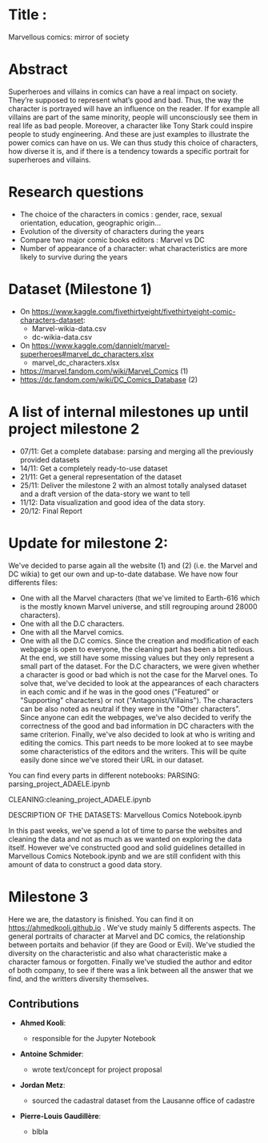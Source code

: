 # Title :
Marvellous comics: mirror of society
# Abstract
Superheroes and villains in comics can have a real impact on society. They’re supposed to represent what’s good and bad. Thus, the way the character is portrayed will have an influence on the reader. If for example all villains are part of the same minority, people will unconsciously see them in real life as bad people. Moreover, a character like Tony Stark could inspire people to study engineering. And these are just examples to illustrate the power comics can have on us.
We can thus study this choice of characters, how diverse it is, and if there is a tendency towards a specific portrait for superheroes and villains. 
# Research questions
- The choice of the characters in comics : gender, race, sexual orientation, education, geographic origin… 
- Evolution of the diversity of characters during the years
- Compare two major comic books editors : Marvel vs DC
- Number of appearance of a character: what characteristics are more likely to survive during the years
# Dataset (Milestone 1)
- On https://www.kaggle.com/fivethirtyeight/fivethirtyeight-comic-characters-dataset:
	- Marvel-wikia-data.csv
	- dc-wikia-data.csv
- On https://www.kaggle.com/dannielr/marvel-superheroes#marvel_dc_characters.xlsx
	- marvel_dc_characters.xlsx
- https://marvel.fandom.com/wiki/Marvel_Comics (1)
- https://dc.fandom.com/wiki/DC_Comics_Database (2)
# A list of internal milestones up until project milestone 2
- 07/11: Get a complete database: parsing and merging all the previously provided datasets 
- 14/11: Get a completely ready-to-use dataset
- 21/11: Get a general representation of the dataset
- 25/11: Deliver the milestone 2 with an almost totally analysed dataset and a draft version of the data-story we want to tell
- 11/12: Data visualization and good idea of the data story.
- 20/12: Final Report

# Update for milestone 2:
We've decided to parse again all the website (1) and (2) (i.e. the Marvel and DC wikia) to get our own and up-to-date database. We have now four differents files:
- One with all the Marvel characters (that we've limited to Earth-616 which is the mostly known Marvel universe, and still regrouping around 28000 characters).
- One with all the D.C characters.
- One with all the Marvel comics.
- One with all the D.C comics.
Since the creation and modification of each webpage is open to everyone, the cleaning part has been a bit tedious. At the end, we still have some missing values but they only represent a small part of the dataset. 
For the D.C characters, we were given whether a character is good or bad which is not the case for the Marvel ones. To solve that, we've decided to look at the appearances of each characters in each comic and if he was in the good ones ("Featured" or "Supporting" characters) or not ("Antagonist/Villains"). The characters can be also noted as neutral if they were in the "Other characters". Since anyone can edit the webpages, we've also decided to verify the correctness of the good and bad information in DC characters with the same criterion.
Finally, we've also decided to look at who is writing and editing the comics. This part needs to be more looked at to see maybe some characteristics of the editors and the writers. This will be quite easily done since we've stored their URL in our dataset.

You can find every parts in different notebooks:
PARSING: parsing_project_ADAELE.ipynb

CLEANING:cleaning_project_ADAELE.ipynb

DESCRIPTION OF THE DATASETS: Marvellous Comics Notebook.ipynb

In this past weeks, we've spend a lot of time to parse the websites and cleaning the data and not as much as we wanted on exploring the data itself. However we've constructed good and solid guidelines detailled in Marvellous Comics Notebook.ipynb and we are still confident with this amount of data to construct a good data story.

# Milestone 3

Here we are, the datastory is finished. You can find it on https://ahmedkooli.github.io . We've study mainly 5 differents aspects. The general portraits of character at Marvel and DC comics, the relationship between portaits and behavior (if they are Good or Evil). We've studied the diversity on the characteristic and also what characteristic make a character famous or forgotten. Finally we've studied the author and editor of both company, to see if there was a link between all the answer that we find, and the writters diversity themselves. 

## Contributions

- __Ahmed Kooli__:
    - responsible for the Jupyter Notebook
    

- __Antoine Schmider__:
    - wrote text/concept for project proposal
    

- __Jordan Metz__:
    - sourced the cadastral dataset from the Lausanne office of cadastre
    
- __Pierre-Louis Gaudillère__:
    - blbla
